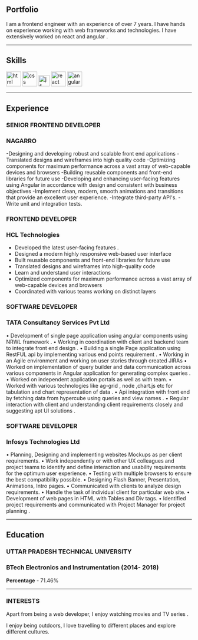 ## Portfolio

I am a frontend engineer with an experience of over 7 years. I have hands on experience working with web frameworks and technologies. I have extensively worked on react and angular .

---

## Skills

<p align='left'>
  <img src="https://upload.wikimedia.org/wikipedia/commons/thumb/6/61/HTML5_logo_and_wordmark.svg/2048px-HTML5_logo_and_wordmark.svg.png" alt="html" width="40" height="40">
  <img src='https://upload.wikimedia.org/wikipedia/commons/thumb/d/d5/CSS3_logo_and_wordmark.svg/1200px-CSS3_logo_and_wordmark.svg.png' alt="css" width="40" height="40">
  <img src='https://upload.wikimedia.org/wikipedia/commons/6/6a/JavaScript-logo.png' height='30' width='auto' alt="js">
   <img src="https://upload.wikimedia.org/wikipedia/commons/thumb/a/a7/React-icon.svg/1280px-React-icon.svg.png" alt="react" width="auto" height="40"/>
   <img src="https://angular.io/assets/images/logos/angular/angular.svg" alt="angular" width="40" height="40"/>
</p>

---

## Experience

### **SENIOR FRONTEND DEVELOPER**
### NAGARRO

-Designing and developing robust and scalable front end applications
-Translated designs and wireframes into high quality code
-Optimizing components for maximum performance across a vast array of web-capable devices and browsers
-Building reusable components and front-end libraries for future use
-Developing and enhancing user-facing features using Angular in accordance with design and consistent with business objectives
-Implement clean, modern, smooth animations and transitions that provide an excellent user experience.
-Integrate third-party API's.
-Write unit and integration tests.

### **FRONTEND DEVELOPER**
### HCL Technologies

- Developed the latest user-facing features .
- Designed a modern highly responsive web-based user interface
- Built reusable components and front-end libraries for future use
- Translated designs and wireframes into high-quality code
- Learn and understand user interactions
- Optimized components for maximum performance across a vast array of web-capable devices and browsers
- Coordinated with various teams working on distinct layers

### **SOFTWARE DEVELOPER**
### TATA Consultancy Services Pvt Ltd

• Development of single page application using angular components using NRWL framework .
• Working in coordination with client and backend team to integrate front end design .
• Building a single Page application using RestFUL api by implementing various end points requirement .
• Working in an Agile environment and working on user stories through created JIRAs
• Worked on implementation of query builder and data communication across various components in Angular application for generating complex queries .
• Worked on independent application portals as well as with team.
• Worked with various technologies like ag-grid , node ,chart.js etc for tabulation and chart representation of data .
• Api integration with front end by fetching data from hypercube using queries and view names .
• Regular interaction with client and understanding client requirements closely and suggesting apt UI solutions .

### **SOFTWARE DEVELOPER**
### Infosys Technologies Ltd

• Planning, Designing and implementing websites Mockups as per client requirements.
• Work independently or with other UX colleagues and project teams to identify and define interaction and usability requirements for the optimum user experience.
• Testing with multiple browsers to ensure the best compatibility possible.
• Designing Flash Banner, Presentation, Animations, Intro pages.
• Communicated with clients to analyze design requirements.
• Handle the task of individual client for particular web site.
• Development of web pages in HTML with Tables and Div tags.
• Identified project requirements and communicated with Project Manager for project planning .

---
## Education

### **UTTAR PRADESH TECHNICAL UNIVERSITY**
### BTech Electronics and Instrumentation (2014- 2018)
**Percentage** - 71.46%

---

### INTERESTS
Apart from being a web developer, I enjoy watching movies and TV series .

I enjoy being outdoors, I love travelling to different places and explore different cultures.
